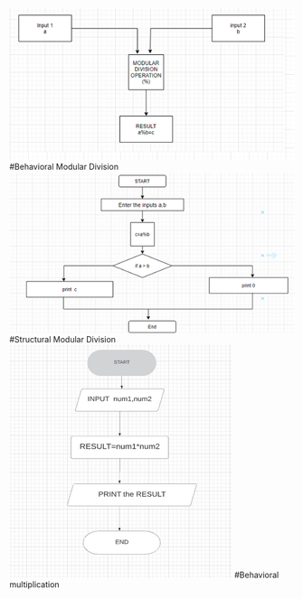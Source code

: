 ![modular behaviour](https://github.com/99003537/Calculator/blob/main/Design/low%20level%20Design/modularbehavioral.png)
#Behavioral Modular Division 
![modular structural](https://github.com/99003537/Calculator/blob/main/Design/low%20level%20Design/modularstructural.png)
#Structural Modular Division 
![multiplication](https://github.com/99003537/Calculator/blob/main/Design/low%20level%20Design/multiplication_behavioral.png)
#Behavioral multiplication
